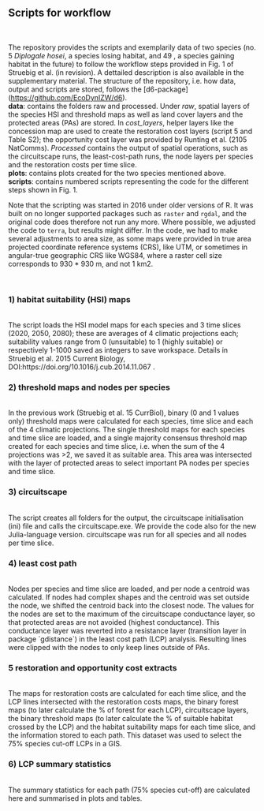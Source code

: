## Scripts for workflow

<br>

The repository provides the scripts and exemplarily data of two species (no. 5 *Diplogale hosei*, a species losing habitat, and 49 , a species gaining habitat in the future) to follow the workflow steps provided in Fig. 1 of Struebig et al. (in revision). A dettailed description is also available in the supplementary material. The structure of the repository, i.e. how data, output and scripts are stored, follows the [d6-package] (https://github.com/EcoDynIZW/d6). 
<br>
**data**: contains the folders raw and processed. Under *raw*, spatial layers of the species HSI and threshold maps as well as land cover layers and the protected areas (PAs) are stored. In *cost_layers*, helper layers like the concession map are used to create the restoration cost layers (script 5 and Table S2); the opportunity cost layer was provided by Runting et al. (2105 NatComms). *Processed* contains the output of spatial operations, such as the circuitscape runs, the least-cost-path runs, the node layers per species and the restoration costs per time slice.
<br>
**plots**: contains plots created for the two species mentioned above.
<br>
**scripts**: contains numbered scripts representing the code for the different steps shown in Fig. 1.
<br>

Note that the scripting was started in 2016 under older versions of R. It was built on no longer supported packages such as `raster` and `rgdal`, and the original code does therefore not run any more. Where possible, we adjusted the code to `terra`, but results might differ. In the code, we had to make several adjustments to area size, as some maps were provided in true area projected coordinate reference systems (CRS), like UTM, or sometimes in angular-true geographic CRS like WGS84, where a raster cell size corresponds to 930 * 930 m, and not 1 km2.

<br>

### 1) habitat suitability (HSI) maps
<br>
The script loads the HSI model maps for each species and 3 time slices (2020, 2050, 2080); these are averages of 4 climatic projections each; suitability values range from 0 (unsuitable) to 1 (highly suitable) or respectively 1-1000 saved as integers to save workspace. Details in Struebig et al. 2015 Current Biology, DOI:https://doi.org/10.1016/j.cub.2014.11.067 .

<br>

### 2) threshold maps and nodes per species
<br>
In the previous work (Struebig et al. 15 CurrBiol), binary (0 and 1 values only) threshold maps were calculated for each species, time slice and each of the 4 climatic projections. The single threshold maps for each species and time slice are loaded, and a single majority consensus threshold map created for each species and time slice, i.e. when the sum of the 4 projections was >2, we saved it as suitable area. This area was intersected with the layer of protected areas to select important PA nodes per species and time slice.

<br>

### 3) circuitscape
<br>
The script creates all folders for the output, the circuitscape initialisation (ini) file and calls the circuitscape.exe. We provide the code also for the new Julia-language version. circuitscape was run for all species and all nodes per time slice.

<br>

### 4) least cost path
<br>
Nodes per species and time slice are loaded, and per node a centroid was calculated. If nodes had complex shapes and the centroid was set outside the node, we shifted the centroid back into the closest node. The values for the nodes are set to the maximum of the circuitscape conductance layer, so that protected areas are not avoided (highest conductance). This conductance layer was reverted into a resistance layer (transition layer in package `gdistance`) in the least cost path (LCP) analysis. Resulting lines were clipped with the nodes to only keep lines outside of PAs. 
<br>

### 5 restoration and opportunity cost extracts
<br>
The maps for restoration costs are calculated for each time slice, and the LCP lines intersected with the restoration costs maps, the binary forest maps (to later calculate the % of forest for each LCP), circuitscape layers, the binary threshold maps (to later calculate the % of suitable habitat crossed by the LCP) and the habitat suitability maps for each time slice, and the information stored to each path. This dataset was used to select the 75% species cut-off LCPs in a GIS.
<br>

### 6) LCP summary statistics
<br>
The summary statistics for each path (75% species cut-off) are calculated here and summarised in plots and tables.

